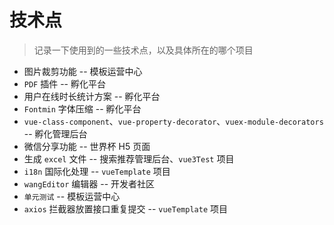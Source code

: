 # 技术点

> 记录一下使用到的一些技术点，以及具体所在的哪个项目

- 图片裁剪功能 -- 模板运营中心
- `PDF` 插件 -- 孵化平台
- 用户在线时长统计方案 -- 孵化平台
- `Fontmin` 字体压缩 -- 孵化平台
- `vue-class-component`、`vue-property-decorator`、`vuex-module-decorators` -- 孵化管理后台
- 微信分享功能 -- 世界杯 H5 页面
- 生成 `excel` 文件 -- 搜索推荐管理后台、`vue3Test` 项目
- `i18n` 国际化处理 -- `vueTemplate` 项目
- `wangEditor` 编辑器 -- 开发者社区
- `单元测试` -- 模板运营中心
- `axios` 拦截器放置接口重复提交 -- `vueTemplate` 项目
